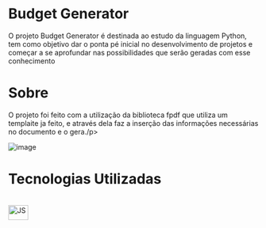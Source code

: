 # Budget Generator

<p>O projeto Budget Generator é destinada ao estudo da linguagem Python, tem como objetivo dar o ponta pé inicial no desenvolvimento de projetos e começar a se aprofundar nas possibilidades que serão geradas com esse conhecimento</p>

<h1>Sobre</h1>
<p>O projeto foi feito com a utilização da biblioteca fpdf que utiliza um templaite ja feito, e através dela faz a inserção das informações necessárias no documento e o gera./p>

![image](https://user-images.githubusercontent.com/85044936/200931174-681d1c42-1624-4d7f-a423-b5614212ff9f.png)

<!--Inserindo botons de linguagens-->
# Tecnologias Utilizadas
<div style="display: inline_block"><br>
  <img align="center" alt="JS" height="30" width="40" src="https://cdn.jsdelivr.net/gh/devicons/devicon/icons/python/python-original.svg" />
  
  
  
  
